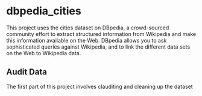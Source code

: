 # dbpedia_cities
This project uses the cities dataset on DBpedia, a crowd-sourced community effort to extract structured information from Wikipedia and make this information available on the Web. DBpedia allows you to ask sophisticated queries against Wikipedia, and to link the different data sets on the Web to Wikipedia data.

## Audit Data
The first part of this project involves clauditing and cleaning up the dataset
